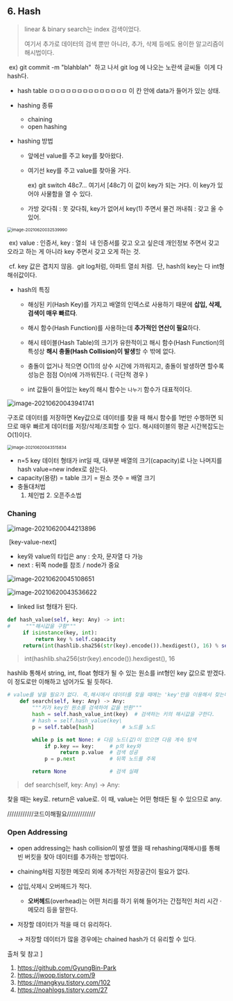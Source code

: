 ## 6.  Hash

> linear & binary search는 index 검색이었다.
>
> 여기서 추가로 데이터의 검색 뿐만 아니라, 추가, 삭제 등에도 용이한 알고리즘이 해시법이다. 

​		ex) git commit -m "blahblah"
​			하고 나서 git log 에 나오는 노란색 글씨들
​			이게 다 hash다. 

- hash table
  ㅁㅁㅁㅁㅁㅁㅁㅁㅁㅁㅁㅁㅁㅁ
  이 칸 안에 data가 들어가 있는 상태. 

- hashing 종류

  - chaining
  - open hashing

- hashing 방법

  - 앞에선 value를 주고 key를 찾아왔다.

  - 여기선 key를 주고 value를 찾아올 거다. 

    ex) git switch 48c7... 여기서 [48c7] 이 값이 key가 되는 거다. 이 key가 있어야 사물함을 열 수 있다. 

  - 가방 갖다줘 : 못 갖다줘, key가 없어서
    key(1) 주면서 물건 꺼내줘 : 갖고 올 수 있어.

<img src="D:\studyGroup\Doit_알고리즘\ch03\Search\Algorithm.assets\image-20210620032539990.png" alt="image-20210620032539990" style="zoom:67%;" />

​			ex) value : 인증서, key : 열쇠
​				내 인증서를 갖고 오고 싶은데 개인정보 주면서 갖고 오라고 하는 게 아니라 key 주면서 갖고 오게 하는 것. 

​			cf. key 값은 겹치지 않음. 
​				git log처럼, 아파트 열쇠 처럼.
​				단, hash의 key는 다 int형 해쉬값이다. 

- hash의 특징 

  - 해싱된 키(Hash Key)를 가지고 배열의 인덱스로 사용하기 때문에 **삽입, 삭제, 검색이 매우 빠르다**.
  - 해시 함수(Hash Function)를 사용하는데 **추가적인 연산이 필요**하다.
  - 해시 테이블(Hash Table)의 크기가 유한적이고 해시 함수(Hash Function)의 특성상 **해시 충돌(Hash Collision)이 발생**할 수 밖에 없다.
  - 충돌이 없거나 적으면 O(1)의 상수 시간에 가까워지고, 충돌이 발생하면 할수록 성능은 점점 O(n)에 가까워진다. ( 극단적 경우 )

  - int 값들이 들어있는 key의 해시 함수는 `나누기` 함수가 대표적이다.

  



![image-20210620043941741](D:\studyGroup\Doit_알고리즘\ch03\Search\Algorithm.assets\image-20210620043941741.png)

구조로 데이터를 저장하면 Key값으로 데이터를 찾을 때 해시 함수를 1번만 수행하면 되므로 매우 빠르게 데이터를 저장/삭제/조회할 수 있다. 해시테이블의 평균 시간복잡도는 O(1)이다.

<img src="D:\studyGroup\Doit_알고리즘\ch03\Search\Algorithm.assets\image-20210620043515834.png" alt="image-20210620043515834" style="zoom:67%;" />

- n=5 
  key 데이터 형태가 int일 때, 대부분 배열의 크기(capacity)로 나눈 나머지를 hash value=new index로 삼는다. 
- capacity(용량) = table 크기 = 원소 갯수 = 배열 크기
- 충돌대처법 
  	1. 체인법 
    	2. 오픈주소법



### Chaning

![image-20210620044213896](D:\studyGroup\Doit_알고리즘\ch03\Search\Algorithm.assets\image-20210620044213896.png)

​																				 [key-value-next]

- key와 value의 타입은 any
  : 숫자, 문자열 다 가능
- next : 뒤쪽 node를 참조 / node가 중요

![image-20210620045108651](D:\studyGroup\Doit_알고리즘\ch03\Search\Algorithm.assets\image-20210620045108651.png)

![image-20210620043536622](D:\studyGroup\Doit_알고리즘\ch03\Search\Algorithm.assets\image-20210620043536622.png)

- linked list 형태가 된다. 

```python
def hash_value(self, key: Any) -> int:
#     """해시값을 구함"""
     if isinstance(key, int):
         return key % self.capacity
     return(int(hashlib.sha256(str(key).encode()).hexdigest(), 16) % self.capacity)
```

> int(hashlib.sha256(str(key).encode()).hexdigest(), 16

hashlib 통해서 string, int, float 형태가 될 수 있는 원소를 int형인 key 값으로 받겠다. 이 정도로만 이해하고 넘어가도 될 듯하다. 

```python
# value를 넣을 필요가 없다. 즉,해시에서 데이터를 찾을 때에는 'key'만을 이용해서 찾는다.
    def search(self, key: Any) -> Any:
        """키가 key인 원소를 검색하여 값을 반환"""
        hash = self.hash_value_int(key)  # 검색하는 키의 해시값을 구한다.
        # hash = self.hash_value(key\
        p = self.table[hash]         # 노드를 노드

        while p is not None: # 다음 노드(값)이 있으면 다음 계속 탐색
            if p.key == key:     # p의 key와
                 return p.value  # 검색 성공
            p = p.next           # 뒤쪽 노드를 주목

        return None              # 검색 실패
```

> def search(self, key: Any) -> Any:

찾을 때는 key로.
 return은 value로. 이 때, value는 어떤 형태든 될 수 있으므로 any. 



////////////코드이해필요/////////////



### Open Addressing

- open addressing는 
  hash collision이 발생 했을 때 rehashing(재해시)를 통해 빈 버킷을 찾아 데이터를 추가하는 방법이다.

- chaining처럼 지정한 메모리 외에 추가적인 저장공간이 필요가 없다.

- 삽입,삭제시 오버헤드가 적다.

  - **오버헤드**(overhead)는 어떤 처리를 하기 위해 들어가는 간접적인 처리 시간 · 메모리 등을 말한다.

- 저장할 데이터가 적을 때 더 유리하다.

  → 저장할 데이터가 많을 경우에는 chained hash가 더 유리할 수 있다.





출처 및 참고 ]

1. https://github.com/GyungBin-Park
2. https://jwoop.tistory.com/9
3. https://mangkyu.tistory.com/102 
4. https://noahlogs.tistory.com/27 
